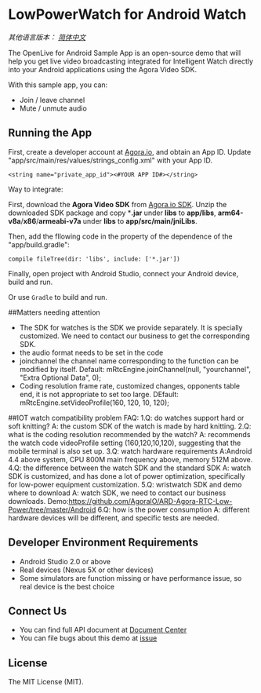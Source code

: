 # LowPowerWatch for Android Watch

*其他语言版本： [简体中文](README.zh.md)*

The OpenLive for Android Sample App is an open-source demo that will help you get live video broadcasting integrated for Intelligent Watch directly into your Android applications using the Agora Video SDK.

With this sample app, you can:

- Join / leave channel
- Mute / unmute audio


## Running the App
First, create a developer account at [Agora.io](https://dashboard.agora.io/signin/), and obtain an App ID. Update "app/src/main/res/values/strings_config.xml" with your App ID.

```
<string name="private_app_id"><#YOUR APP ID#></string>
```

Way to integrate:

First, download the **Agora Video SDK** from [Agora.io SDK](https://www.agora.io/en/download/). Unzip the downloaded SDK package and copy ***.jar** under **libs** to **app/libs**, **arm64-v8a**/**x86**/**armeabi-v7a** under **libs** to **app/src/main/jniLibs**.

Then, add the fllowing code in the property of the dependence of the "app/build.gradle":

```
compile fileTree(dir: 'libs', include: ['*.jar'])
```

Finally, open project with Android Studio, connect your Android device, build and run.

Or use `Gradle` to build and run.

##Matters needing attention
- The SDK for watches is the SDK we provide separately. It is specially customized. We need to contact our business to get the corresponding SDK.
- the audio format needs to be set in the code
- joinchannel the channel name corresponding to the function can be modified by itself. Default: mRtcEngine.joinChannel(null, "yourchannel", "Extra Optional Data", 0);
- Coding resolution frame rate, customized changes, opponents table end, it is not appropriate to set too large.  DEfault: mRtcEngine.setVideoProfile(160, 120, 10, 120);


##IOT watch compatibility problem FAQ:
1.Q: do watches support hard or soft knitting?
   A: the custom SDK of the watch is made by hard knitting.
2.Q: what is the coding resolution recommended by the watch?
   A: recommends the watch code videoProfile setting (160,120,10,120), suggesting that the mobile terminal is also set up.
3.Q: watch hardware requirements
   A:Android 4.4 above system, CPU 800M main frequency above, memory 512M above.
4.Q: the difference between the watch SDK and the standard SDK
   A: watch SDK is customized, and has done a lot of power optimization,                specifically for low-power equipment customization.
5.Q: wristwatch SDK and demo where to download
  A: watch SDK, we need to contact our business downloads. Demo:https://github.com/AgoraIO/ARD-Agora-RTC-Low-Power/tree/master/Android
6.Q: how is the power consumption
A: different hardware devices will be different, and specific tests are needed.

## Developer Environment Requirements
- Android Studio 2.0 or above
- Real devices (Nexus 5X or other devices)
- Some simulators are function missing or have performance issue, so real device is the best choice

## Connect Us
- You can find full API document at [Document Center](https://docs.agora.io/en/)
- You can file bugs about this demo at [issue](https://github.com/AgoraIO/OpenLive-Android/issues)

## License
The MIT License (MIT).
